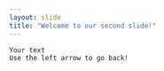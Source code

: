 ```yaml
---
layout: slide
title: "Welcome to our second slide!"
---
```

    Your text
    Use the left arrow to go back!
